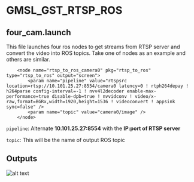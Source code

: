 # GMSL_GST_RTSP_ROS
## four_cam.launch
This file launches four ros nodes to get streams from RTSP server and convert the video into ROS topics. Take one of nodes as an example and others are similar.
```
    <node name="rtsp_to_ros_camera0" pkg="rtsp_to_ros" type="rtsp_to_ros" output="screen">
        <param name="pipeline" value="rtspsrc location=rtsp://10.101.25.27:8554/camera0 latency=0 ! rtph264depay ! h264parse config-interval=-1 ! nvv4l2decoder enable-max-performance=true disable-dpb=true ! nvvidconv ! video/x-raw,format=BGRx,width=1920,height=1536 ! videoconvert ! appsink sync=false" />
        <param name="topic" value="camera0/image" />
    </node>
```
`pipeline`: Alternate **10.101.25.27:8554** with the **IP:port of RTSP server**

`topic`: This will be the name of output ROS topic
## Outputs
![alt text](<Peek 2024-09-02 10-02.gif>)